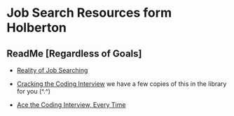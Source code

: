 # Job Search Resources form Holberton 

## ReadMe [Regardless of Goals]

* [Reality of Job Searching]()

* [Cracking the Coding Interview](https://intranet.alxswe.com/rltoken/Bt85xlh1c_jWDnMkoPMP2g) we have a few copies of this in the library for you (^.^)

* [Ace the Coding Interview, Every Time](https://intranet.alxswe.com/rltoken/_q4-F1FwjQMCN-ORKtE4rg)
